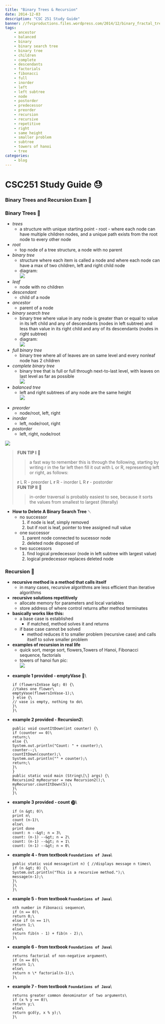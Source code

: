 ```yaml
---
title: "Binary Trees & Recursion"
date: 2014-12-03
description: "CSC 251 Study Guide"
banner: //fvcproductions.files.wordpress.com/2014/12/binary_fractal_tree_03_30_60_065_075.png?w=800&h=340&crop=1
tags:
    - ancestor
    - balanced
    - binary
    - binary search tree
    - binary tree
    - children
    - complete
    - descendants
    - factorials
    - fibonacci
    - full
    - inorder
    - left
    - left subtree
    - node
    - postorder
    - predecessor
    - preorder
    - recursion
    - recursive
    - repetitive
    - right
    - same height
    - smaller problem
    - subtree
    - towers of hanoi
    - tree
categories:
    - blog
---
```


# CSC251 Study Guide 😓

### Binary Trees and Recursion Exam 📖

### Binary Trees 🌲

* _trees_
  * a structure with unique starting point - root - where each node can have multiple children nodes, and a unique path exists from the root node to every other node
* _root_
  * top node of a tree structure, a node with no parent
* _binary tree_
  * structure where each item is called a node and where each node can have a max of two children, left and right child node
  * diagram:\
    ![](//www.cs.cmu.edu/~adamchik/15-121/lectures/Trees/pix/tree1.bmp)
* _leaf_
  * node with no children
* _descendant_
  * child of a node
* _ancestor_
  * parent of a node
* _binary search tree_
  * binary tree where value in any node is greater than or equal to value in its left child and any of descendants (nodes in left subtree) and less than value in its right child and any of its descendants (nodes in right subtree)
  * diagram:\
    ![](//programminggeeks.com/wp-content/uploads/2014/01/nodes-in-binary-search-tree.png)
* _full binary tree_
  * binary tree where all of leaves are on same level and every nonleaf node has 2 children
* _complete binary tree_
  * binary tree that is full or full through next-to-last level, with leaves on last level as far as possible\
    ![](//www.cs.cmu.edu/~adamchik/15-121/lectures/Trees/pix/full_complete.bmp)
* _balanced tree_
  * left and right subtrees of any node are the same height\
    ![](//www.stoimen.com/blog/wp-content/uploads/2012/06/10.-Balanced-or-not.png)

- _preorder_
  * node/root, left, right
- _inorder_
  * left, node/root, right
- _postorder_
  * left, right, node/root

![](//www.cse.unt.edu/~donr/courses/2050/images/Figure1010.gif)

> **FUN TIP I** 🌟
>
> > a fast way to remember this is through the following, starting by writing r in the far left then fill it out with L or R, representing left or right, as follows:
>
> **r** L R - preorder L **r** R - inorder L R **r** - postorder\
> **FUN TIP II** 🌟
>
> > in-order traversal is probably easiest to see, because it sorts the values from smallest to largest (literally)

* **How to Delete A Binary Search Tree** ␡
  * no successor
    1. if node is leaf, simply removed
    2. but if root is leaf, pointer to tree assigned null value
  * one successor
    1. parent node connected to sucessor node
    2. deleted node disposed of
  * two successors
    1. find logical predecessor (node in left subtree with largest value)
    2. logical predecessor replaces deleted node

### Recursion 🚥

* **recursive method is a method that calls itself**
  * in many cases, recursive algorithms are less efficient than iterative algorithms
* **recursive solutions repetitively**
  * allocate memory for parameters and local variables
  * store address of where control returns after method terminates
* **basically works like this:**
  * a base case is established
    * if matched, method solves it and returns
  * if base case cannot be solved
    * method reduces it to smaller problem (recursive case) and calls itself to solve smaller problem
* **examples of recursion in real life**
  * quick sort, merge sort, flowers,Towers of Hanoi, Fibonacci sequence, factorials
  * towers of hanoi fun pic:\
    ![](//upload.wikimedia.org/wikipedia/commons/6/60/Tower_of_Hanoi_4.gif)

- **example 1 provided - emptyVase** 🍶\
  ```void emptyVase(int flowersInVase) {\
  if (flowersInVase &gt; 0) {\
  //takes one flower\
  emptyVase(flowersInVase-1);\
  } else {\
  // vase is empty, nothing to do\
  }\
  }\
  ```
- **example 2 provided - Recursion2**\
  ```public class Recursion2 {\
  public void countItDown(int counter) {\
  if (counter == 0)\
  return;\
  else {\
  System.out.println("Count: " + counter);\
  counter--;\
  countItDown(counter);\
  System.out.println("" + counter);\
  return;\
  }\
  }
  public static void main (String\[\] args) {\
  Recursion2 myRecursor = new Recursion2();\
  myRecursor.countItDown(5);\
  }\
  }\
  ```
- **example 3 provided - count** ⓴\
  ```count(n)\
  if (n &gt; 0)\
  print n\
  count (n-1)\
  else\
  print done
  count: n --&gt; n = 3\
  count: (n-1) --&gt; n = 2\
  count: (n-1) --&gt; n = 1\
  count: (n-1) --&gt; n = 0\
  ```
- **example 4 - from textbook `Foundations of Java`**\
  ```public class Recursive {\
  public static void message(int n) { //displays message n times\
  if (n &gt; 0) {\
  System.out.println("This is a recursive method.");\
  message(n-1);\
  }\
  }\
  }\
  ```
- **example 5 - from textbook `Foundations of Java`**\
  ```public static int fib(int n) { // returns
  nth number in Fibonacci sequence\
  if (n == 0)\
  return 0;\
  else if (n == 1)\
  return 1;\
  else\
  return fib(n - 1) + fib(n - 2);\
  }\
  ```
- **example 6 - from textbook `Foundations of Java`**\
  ```public static int factorial(int n) { //
  returns factorial of non-negative argument\
  if (n == 0)\
  return 1;\
  else\
  return n \* factorial(n-1);\
  }\
  ```
- **example 7 - from textbook `Foundations of Java`**\
  ```public static int gcd(int x, int y) { //
  returns greater common denominator of two arguments\
  if (x % y == 0)\
  return y;\
  else\
  return gcd(y, x % y);\
  }\
  ```
